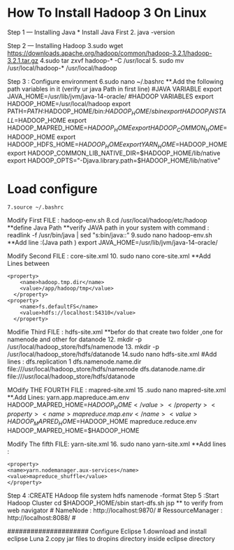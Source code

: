 # How To Install Hadoop 3 On Linux


Step 1 — Installing Java
	* Install Java First
	2. java -version

Step 2 — Installing Hadoop
	3.sudo wget https://downloads.apache.org/hadoop/common/hadoop-3.2.1/hadoop-3.2.1.tar.gz
	4.sudo tar zxvf hadoop-* -C /usr/local
	5. sudo mv /usr/local/hadoop-* /usr/local/hadoop

Step 3 :  Configure environment
	6.sudo nano ~/.bashrc
    	**.Add the following path variables in it (verify ur java Path in first line)
    	#JAVA VARIABLE
	export JAVA_HOME=/usr/lib/jvm/java-14-oracle/
	#HADOOP VARIABLES
	export HADOOP_HOME=/usr/local/hadoop
	export PATH=$PATH:$HADOOP_HOME/bin:$HADOOP_HOME/sbin
	export HADOOP_INSTALL=$HADOOP_HOME
	export HADOOP_MAPRED_HOME=$HADOOP_HOME
	export HADOOP_COMMON_HOME=$HADOOP_HOME
	export HADOOP_HDFS_HOME=$HADOOP_HOME
	export YARN_HOME=$HADOOP_HOME
	export HADOOP_COMMON_LIB_NATIVE_DIR=$HADOOP_HOME/lib/native
	export HADOOP_OPTS="-Djava.library.path=$HADOOP_HOME/lib/native"

# Load configure
	7.source ~/.bashrc
		
Modify First FILE : hadoop-env.sh
	8.cd /usr/local/hadoop/etc/hadoop
  	**define Java Path 
    	**verify JAVA path in your system with command :  readlink -f /usr/bin/java | sed "s:bin/java::"
	9.sudo nano hadoop-env.sh
    	**Add line :(Java path )
	    export JAVA_HOME=/usr/lib/jvm/java-14-oracle/

Modify Second FILE : core-site.xml 
	10. sudo nano core-site.xml
    	**Add Lines between <onfiguration> </configuration>
	
	<property>
	    <name>hadoop.tmp.dir</name>
	    <value>/app/hadoop/tmp</value>
	  </property>
	<property>
	    <name>fs.defaultFS</name>
	    <value>hdfs://localhost:54310</value>
	  </property>

Modifie Third FILE : hdfs-site.xml
	**befor do that create two folder ,one for namenode and other for datanode
	12. mkdir -p /usr/local/hadoop_store/hdfs/namenode
	13. mkdir -p /usr/local/hadoop_store/hdfs/datanode
        14.sudo nano hdfs-site.xml
	#Add lines :
	<property>
	<name>dfs.replication</name>
	<value>1</value>
	</property>
	<property>
	<name>dfs.namenode.name.dir</name>
	<value>file:///usr/local/hadoop_store/hdfs/namenode</value>
	</property>
	<property>
	<name>dfs.datanode.name.dir</name>
	<value>file:///usr/local/hadoop_store/hdfs/datanode</value>
	</property>
	</configuration>

MOdify THE FOURTH FILE : mapred-site.xml
	15 .sudo nano  mapred-site.xml
	**.Add Lines:
	<property>
		 <name>yarn.app.mapreduce.am.env</name>
		 <value>HADOOP_MAPRED_HOME=$HADOOP_HOME</value>
		</property>
	<property>
		 <name>mapreduce.map.env</name>
		 <value>HADOOP_MAPRED_HOME=$HADOOP_HOME</value>
	</property>
	<property>
		 <name>mapreduce.reduce.env</name>
		 <value>HADOOP_MAPRED_HOME=$HADOOP_HOME</value>
	</property>

Modify The fifth FILE: yarn-site.xml
	16. sudo nano yarn-site.xml
 	**Add lines :
	
	<property>
	<name>yarn.nodemanager.aux-services</name>
	<value>mapreduce_shuffle</value>
	</property>

Step 4 :CREATE HAdoop file system
	hdfs namenode -format
Step 5 :Start Hadoop Cluster 
	cd $HADOOP_HOME/sbin
	start-dfs.sh
	jsp 
	** to verify from web navigator 
	# NameNode 	   : http://localhost:9870/
	# RessourceManager  : http://localhost:8088/
	# 

##################### Configure Eclipse 
	1.download and install eclipse Luna 
	2.copy jar files to dropins directory inside eclipse directory
